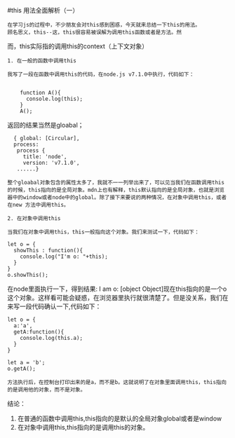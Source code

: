 #this 用法全面解析（一）

    在学习js的过程中，不少朋友会对this感到困惑，今天就来总结一下this的用法。
    顾名思义，this--这，this很容易被误解为调用this函数或者是方法。然
而，this实际指的调用this的context（上下文对象）

    1. 在一般的函数中调用this

    我写了一段在函数中调用this的代码，在node.js v7.1.0中执行，代码如下：
```

    function A(){
      console.log(this);
    }
    A();
```

返回的结果当然是gloabal；

```
  { global: [Circular],
  process: 
   process {
     title: 'node',
     version: 'v7.1.0',
   ......}
```
 
    整个gloabal对象包含的属性太多了，我就不一一列举出来了，可以见当我们在函数调用this的时候，this指向的是全局对象。mdn上也有解释，this默认指向的是全局对象，也就是浏览器中的window或者node中的global。除了接下来要说的两种情况，在对象中调用this，或者在new 方法中调用this。

    2. 在对象中调用this

    当我们在对象中调用this，this一般指向这个对象。我们来测试一下，代码如下：
```
let o = {
  showThis : function(){
    console.log("I'm o: "+this);
  }
}
o.showThis();

```
在node里面执行一下，得到结果:
I am o: [object Object]现在this指向的是一个o这个对象。这样看可能会疑惑，在浏览器里执行就很清楚了。但是没关系，我们在来写一段代码确认一下,代码如下：

```
let o = {
  a:'a',
  getA:function(){
    console.log(this.a);
  }
}

let a = 'b';
o.getA();
```

    方法执行后，在控制台打印出来的是a，而不是b。这就说明了在对象里面调用this，this指向的是调用他的对象，而不是对象。

结论：

1. 在普通的函数中调用this,this指向的是默认的全局对象global或者是window
2. 在对象中调用this,this指向的是调用this的对象。


